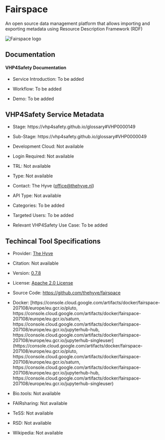 # Fairspace

<!--- This file is autogenerated. Edit fairspace.json to make changes in this page. --->

An open source data management platform that allows importing and exporting metadata using Resource Description Framework (RDF)

![Fairspace logo](https://raw.githubusercontent.com/VHP4Safety/cloud/main/docs/service/fairspace.png)

## Documentation

#### VHP4Safety Documentation

* Service Introduction: To be added

* Workflow: To be added

* Demo: To be added

<h4 id='tess-widget-materials-header'></h4>

<div id='tess-widget-materials-list' class='tess-widget tess-widget-list'></div>
<script>
  function initTeSSWidgets() {
    var query = 'fairspace';
    if (query.trim() != '') {
      TessWidget.Materials(document.getElementById('tess-widget-materials-list'),
                           'SimpleList',
                           {
                             opts: {
                               enableSearch: false
                             },
                             params: {
                               pageSize: 5,
                               q: query
                             }
                           });
      document.getElementById('tess-widget-materials-header').innerHTML = 'Documentation from ELIXIR TeSS'
    }
}
</script>
<script async='' defer='' src='https://elixirtess.github.io/TeSS_widgets/components/js/tess-widget-standalone.js' onload='initTeSSWidgets()'></script>

## VHP4Safety Service Metadata

* Stage: https:&#x2F;&#x2F;vhp4safety.github.io&#x2F;glossary#VHP0000149

* Sub-Stage: https:&#x2F;&#x2F;vhp4safety.github.io&#x2F;glossary#VHP0000049

* Development Cloud: Not available

* Login Required: Not available

* TRL: Not available

* Type: Not available

* Contact: The Hyve (office@thehyve.nl)

* API Type: Not available

* Categories: To be added

* Targeted Users: To be added

* Relevant VHP4Safety Use Case: To be added

## Techincal Tool Specifications

* Provider: [The Hyve](https:&#x2F;&#x2F;www.thehyve.nl&#x2F;)

* Citation: Not available

* Version: [0.7.8](https:&#x2F;&#x2F;github.com&#x2F;thehyve&#x2F;fairspace&#x2F;blob&#x2F;dev&#x2F;VERSION)

* License: [Apache 2.0 License](https:&#x2F;&#x2F;www.apache.org&#x2F;licenses&#x2F;LICENSE-2.0.txt)

* Source Code: [https:&#x2F;&#x2F;github.com&#x2F;thehyve&#x2F;fairspace](https:&#x2F;&#x2F;github.com&#x2F;thehyve&#x2F;fairspace)

* Docker: [https:&#x2F;&#x2F;console.cloud.google.com&#x2F;artifacts&#x2F;docker&#x2F;fairspace-207108&#x2F;europe&#x2F;eu.gcr.io&#x2F;pluto, https:&#x2F;&#x2F;console.cloud.google.com&#x2F;artifacts&#x2F;docker&#x2F;fairspace-207108&#x2F;europe&#x2F;eu.gcr.io&#x2F;saturn, https:&#x2F;&#x2F;console.cloud.google.com&#x2F;artifacts&#x2F;docker&#x2F;fairspace-207108&#x2F;europe&#x2F;eu.gcr.io&#x2F;jupyterhub-hub, https:&#x2F;&#x2F;console.cloud.google.com&#x2F;artifacts&#x2F;docker&#x2F;fairspace-207108&#x2F;europe&#x2F;eu.gcr.io&#x2F;jupyterhub-singleuser](https:&#x2F;&#x2F;console.cloud.google.com&#x2F;artifacts&#x2F;docker&#x2F;fairspace-207108&#x2F;europe&#x2F;eu.gcr.io&#x2F;pluto, https:&#x2F;&#x2F;console.cloud.google.com&#x2F;artifacts&#x2F;docker&#x2F;fairspace-207108&#x2F;europe&#x2F;eu.gcr.io&#x2F;saturn, https:&#x2F;&#x2F;console.cloud.google.com&#x2F;artifacts&#x2F;docker&#x2F;fairspace-207108&#x2F;europe&#x2F;eu.gcr.io&#x2F;jupyterhub-hub, https:&#x2F;&#x2F;console.cloud.google.com&#x2F;artifacts&#x2F;docker&#x2F;fairspace-207108&#x2F;europe&#x2F;eu.gcr.io&#x2F;jupyterhub-singleuser)

* Bio.tools: Not available

* FAIRsharing: Not available

* TeSS: Not available

* RSD: Not available

* Wikipedia: Not available

<script type="application/ld+json">
  {
    "@context": "https://schema.org/",
    "@type": "SoftwareApplication",
    "http://purl.org/dc/terms/conformsTo": {
      "@type": "CreativeWork", "@id": "https://bioschemas.org/profiles/ComputationalTool/1.0-RELEASE"
    },
    "@id" : "https://vhp4safety.github.io/cloud/service/fairspace",
    "name": "Fairspace",
    "description": "An open source data management platform that allows importing and exporting metadata using Resource Description Framework (RDF)",
    "url": "https:&#x2F;&#x2F;www.thehyve.nl&#x2F;services&#x2F;fairspace"
  }
</script>
